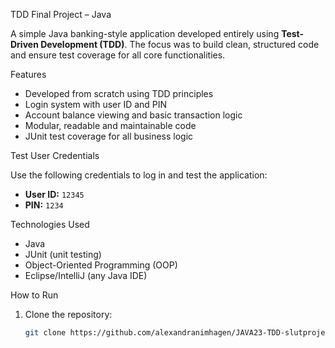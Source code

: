 TDD Final Project – Java

A simple Java banking-style application developed entirely using **Test-Driven Development (TDD)**. The focus was to build clean, structured code and ensure test coverage for all core functionalities.

Features

- Developed from scratch using TDD principles
- Login system with user ID and PIN
- Account balance viewing and basic transaction logic
- Modular, readable and maintainable code
- JUnit test coverage for all business logic

Test User Credentials

Use the following credentials to log in and test the application:

- **User ID:** `12345`
- **PIN:** `1234`

Technologies Used

- Java
- JUnit (unit testing)
- Object-Oriented Programming (OOP)
- Eclipse/IntelliJ (any Java IDE)

How to Run

1. Clone the repository:
   ```bash
   git clone https://github.com/alexandranimhagen/JAVA23-TDD-slutprojekt-Alexandra-Nimhagen.git
